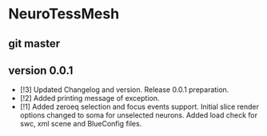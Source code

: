 # NeuroTessMesh

## git master

## version 0.0.1

* [!3] Updated Changelog and version. Release 0.0.1 preparation.
* [!2] Added printing message of exception.
* [!1] Added zeroeq selection and focus events support. Initial slice render options changed to soma for unselected neurons. Added load check for swc, xml scene and BlueConfig files.
